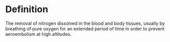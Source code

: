 # Definition

The removal of nitrogen dissolved in the blood and body tissues, usually
by breathing of pure oxygen for an extended period of time in order to
prevent aeroembolism at high altitudes.
